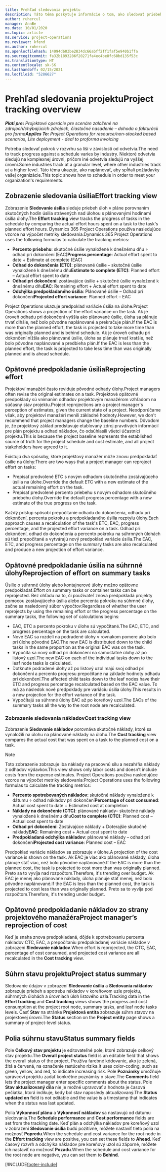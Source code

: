 ```yaml
---
title: Prehľad sledovania projektu
description: Táto téma poskytuje informácie o tom, ako sledovať priebeh projektu a spotrebu nákladov.
author: ruhercul
manager: AnnBe
ms.date: 10/01/2020
ms.topic: article
ms.service: project-operations
ms.reviewer: kfend
ms.author: ruhercul
ms.openlocfilehash: 14094d603be2834dc66abff2ff1faf5e940b1ffa
ms.sourcegitcommit: fa32b1893286f20271fa4ec4be8fc68bd135f53c
ms.translationtype: HT
ms.contentlocale: sk-SK
ms.lasthandoff: 02/15/2021
ms.locfileid: "5286627"
---
```

# <a name="project-tracking-overview"></a><span data-ttu-id="2b7c9-103">Prehľad sledovania projektu</span><span class="sxs-lookup"><span data-stu-id="2b7c9-103">Project tracking overview</span></span>

<span data-ttu-id="2b7c9-104">_**Platí pre:** Projektové operácie pre scenáre založené na zdrojoch/chýbajúcich zdrojoch, čiastočné nasadenie – dohoda o fakturácii pro forma_</span><span class="sxs-lookup"><span data-stu-id="2b7c9-104">_**Applies To:** Project Operations for resource/non-stocked based scenarios, Lite deployment - deal to proforma invoicing_</span></span>

<span data-ttu-id="2b7c9-105">Potreba sledovať pokrok v rozvrhu sa líši v závislosti od odvetvia.</span><span class="sxs-lookup"><span data-stu-id="2b7c9-105">The need to track progress against a schedule varies by industry.</span></span> <span data-ttu-id="2b7c9-106">Niektoré odvetvia sledujú na komplexnej úrovni, pričom iné odvetvia sledujú na vyššej úrovni.</span><span class="sxs-lookup"><span data-stu-id="2b7c9-106">Some industries track at a granular level, where other industries track at a higher level.</span></span> <span data-ttu-id="2b7c9-107">Táto téma ukazuje, ako naplánovať, aby spĺňali požiadavky vašej organizácie.</span><span class="sxs-lookup"><span data-stu-id="2b7c9-107">This topic shows how to schedule in order to meet your organization's requirements.</span></span>

## <a name="effort-tracking-view"></a><span data-ttu-id="2b7c9-108">Zobrazenie sledovania úsilia</span><span class="sxs-lookup"><span data-stu-id="2b7c9-108">Effort tracking view</span></span>

<span data-ttu-id="2b7c9-109">Zobrazenie **Sledovanie úsilia** sleduje priebeh úloh v pláne porovnaním skutočných hodín úsilia strávených nad úlohou s plánovanými hodinami úsilia úlohy.</span><span class="sxs-lookup"><span data-stu-id="2b7c9-109">The **Effort tracking** view tracks the progress of tasks in the schedule by comparing the actual effort hours spent on a task to the task's planned effort hours.</span></span> <span data-ttu-id="2b7c9-110">Dynamics 365 Project Operations používa nasledujúce vzorce na výpočet metriky sledovania:</span><span class="sxs-lookup"><span data-stu-id="2b7c9-110">Dynamics 365 Project Operations uses the following formulas to calculate the tracking metrics:</span></span>

- <span data-ttu-id="2b7c9-111">**Percento priebehu**: skutočné úsilie vynaložené k dnešnému dňu ÷ odhad pri dokončení (EAC)</span><span class="sxs-lookup"><span data-stu-id="2b7c9-111">**Progress percentage**: Actual effort spent to date ÷ Estimate at complete (EAC)</span></span> 
- <span data-ttu-id="2b7c9-112">**Odhad do dokončenia (ETC)**: plánované úsilie – skutočné úsilie vynaložené k dnešnému dňu</span><span class="sxs-lookup"><span data-stu-id="2b7c9-112">**Estimate to complete (ETC)**: Planned effort – Actual effort spent to date</span></span> 
- <span data-ttu-id="2b7c9-113">**Odhad pri dokončení**: zostávajúce úsilie + skutočné úsilie vynaložené k dnešnému dňu</span><span class="sxs-lookup"><span data-stu-id="2b7c9-113">**EAC**: Remaining effort + Actual effort spent to date</span></span> 
- <span data-ttu-id="2b7c9-114">**Odchýlka predpokladaného úsilia**: Plánované úsilie – Odhad pri dokončení</span><span class="sxs-lookup"><span data-stu-id="2b7c9-114">**Projected effort variance**: Planned effort – EAC</span></span>

<span data-ttu-id="2b7c9-115">Project Operations ukazuje predpoklad variácie úsilia na úlohe.</span><span class="sxs-lookup"><span data-stu-id="2b7c9-115">Project Operations shows a projection of the effort variance on the task.</span></span> <span data-ttu-id="2b7c9-116">Ak je úroveň odhadu pri dokončení vyššia ako plánované úsilie, úloha sa plánuje trvať dlhšie, než bolo pôvodne naplánované a prekračuje plán.</span><span class="sxs-lookup"><span data-stu-id="2b7c9-116">If the EAC is more than the planned effort, the task is projected to take more time than was originally planned and is behind schedule.</span></span> <span data-ttu-id="2b7c9-117">Ak je úroveň odhadu pri dokončení nižšia ako plánované úsilie, úloha sa plánuje trvať kratšie, než bolo pôvodne naplánované a predbieha plán.</span><span class="sxs-lookup"><span data-stu-id="2b7c9-117">If the EAC is less than the planned effort, the task is projected to take less time than was originally planned and is ahead schedule.</span></span>

## <a name="reprojecting-effort"></a><span data-ttu-id="2b7c9-118">Opätovné predpokladanie úsilia</span><span class="sxs-lookup"><span data-stu-id="2b7c9-118">Reprojecting effort</span></span>

<span data-ttu-id="2b7c9-119">Projektoví manažéri často reviduje pôvodné odhady úlohy.</span><span class="sxs-lookup"><span data-stu-id="2b7c9-119">Project managers often revise the original estimates on a task.</span></span> <span data-ttu-id="2b7c9-120">Projektové opätovné predpoklady sú vnímaním odhadov projektovým manažérom vzhľadom na súčasný stav projektu.</span><span class="sxs-lookup"><span data-stu-id="2b7c9-120">Project reprojections are a project manager's perception of estimates, given the current state of a project.</span></span> <span data-ttu-id="2b7c9-121">Neodporúčame však, aby projektoví manažéri menili základné hodnoty.</span><span class="sxs-lookup"><span data-stu-id="2b7c9-121">However, we don't recommend that project managers change the baseline numbers.</span></span> <span data-ttu-id="2b7c9-122">Dôvodom je, že projektový základ predstavuje etablovaný zdroj pravdivých informácií pre plán projektu a odhad nákladov, čo odsúhlasili všetci účastníci projektu.</span><span class="sxs-lookup"><span data-stu-id="2b7c9-122">This is because the project baseline represents the established source of truth for the project schedule and cost estimate, and all project stakeholders have agreed to it.</span></span>

<span data-ttu-id="2b7c9-123">Existujú dva spôsoby, ktoré projektový manažér môže znovu predpokladať úsilie na úlohy:</span><span class="sxs-lookup"><span data-stu-id="2b7c9-123">There are two ways that a project manager can reproject effort on tasks:</span></span>

- <span data-ttu-id="2b7c9-124">Prepísať predvolené ETC s novým odhadom skutočného zostávajúceho úsilia na úlohe.</span><span class="sxs-lookup"><span data-stu-id="2b7c9-124">Override the default ETC with a new estimate of the actual remaining effort on the task.</span></span> 
- <span data-ttu-id="2b7c9-125">Prepísať predvolené percento priebehu s novým odhadom skutočného priebehu úlohy.</span><span class="sxs-lookup"><span data-stu-id="2b7c9-125">Override the default progress percentage with a new estimate of the true progress on the task.</span></span>

<span data-ttu-id="2b7c9-126">Každý prístup spôsobí prepočítanie odhadu do dokončenia, odhadu pri dokončení, percenta pokroku a predpokladaného úsilia rozptylu úlohy.</span><span class="sxs-lookup"><span data-stu-id="2b7c9-126">Each approach causes a recalculation of the task's ETC, EAC, progress percentage, and the projected effort variance on a task.</span></span> <span data-ttu-id="2b7c9-127">Odhad pri dokončení, odhad do dokončenia a percento pokroku na súhrnných úlohách sú tiež prepočítané a vytvárajú nový predpoklad variácie úsilia.</span><span class="sxs-lookup"><span data-stu-id="2b7c9-127">The EAC, ETC, and progress percentage on the summary tasks are also recalculated and produce a new projection of effort variance.</span></span>

## <a name="reprojection-of-effort-on-summary-tasks"></a><span data-ttu-id="2b7c9-128">Opätovné predpokladanie úsilia na súhrnné úlohy</span><span class="sxs-lookup"><span data-stu-id="2b7c9-128">Reprojection of effort on summary tasks</span></span>

<span data-ttu-id="2b7c9-129">Úsilie o súhrnné úlohy alebo kontajnerové úlohy možno opätovne predpokladať.</span><span class="sxs-lookup"><span data-stu-id="2b7c9-129">Effort on summary tasks or container tasks can be reprojected.</span></span> <span data-ttu-id="2b7c9-130">Bez ohľadu na to, či používateľ znova predpokladá projekty pomocou zostávajúceho úsilia alebo percenta pokroku na súhrnné úlohy, začne sa nasledovný súbor výpočtov:</span><span class="sxs-lookup"><span data-stu-id="2b7c9-130">Regardless of whether the user reprojects by using the remaining effort or the progress percentage on the summary tasks, the following set of calculations begins:</span></span>

- <span data-ttu-id="2b7c9-131">EAC, ETC a percento pokroku v úlohe sú vypočítané.</span><span class="sxs-lookup"><span data-stu-id="2b7c9-131">The EAC, ETC, and progress percentage on the task are calculated.</span></span>
- <span data-ttu-id="2b7c9-132">Nové EAC sa rozdelí na podradené úlohy v rovnakom pomere ako bolo pri úlohe pôvodné EAC.</span><span class="sxs-lookup"><span data-stu-id="2b7c9-132">The new EAC is distributed down to the child tasks in the same proportion as the original EAC was on the task.</span></span>
- <span data-ttu-id="2b7c9-133">Vypočíta sa nový odhad pri dokončení na samostatné úlohy až po listový uzol.</span><span class="sxs-lookup"><span data-stu-id="2b7c9-133">The new EAC on each of the individual tasks down to the leaf node tasks is calculated.</span></span> 
- <span data-ttu-id="2b7c9-134">Dotknuté podradené úlohy až po listový uzol majú svoj odhad pri dokončení a percento progresu prepočítané na základe hodnoty odhadu pri dokončení.</span><span class="sxs-lookup"><span data-stu-id="2b7c9-134">The affected child tasks down to the leaf nodes have their ETC and progress percentage recalculated based on the EAC value.</span></span> <span data-ttu-id="2b7c9-135">To má za následok nové predpoklady pre variáciu úsilia úlohy.</span><span class="sxs-lookup"><span data-stu-id="2b7c9-135">This results in a new projection for the effort variance of the task.</span></span> 
- <span data-ttu-id="2b7c9-136">Vypočítajú sa súhrnné úlohy EAC až po koreňový uzol.</span><span class="sxs-lookup"><span data-stu-id="2b7c9-136">The EACs of the summary tasks all the way to the root node are recalculated.</span></span>

### <a name="cost-tracking-view"></a><span data-ttu-id="2b7c9-137">Zobrazenie sledovania nákladov</span><span class="sxs-lookup"><span data-stu-id="2b7c9-137">Cost tracking view</span></span> 

<span data-ttu-id="2b7c9-138">Zobrazenie **Sledovanie nákladov** porovnáva skutočné náklady, ktoré sa vynaložili na úlohu na plánované náklady na úlohu.</span><span class="sxs-lookup"><span data-stu-id="2b7c9-138">The **Cost tracking** view compares the actual cost that was spent on a task to the planned cost on a task.</span></span> 

> [!NOTE]
> <span data-ttu-id="2b7c9-139">Toto zobrazenie zobrazuje iba náklady na pracovnú silu a nezahŕňa náklady z odhadov výdavkov.</span><span class="sxs-lookup"><span data-stu-id="2b7c9-139">This view shows only labor costs and doesn’t include costs from the expense estimates.</span></span> <span data-ttu-id="2b7c9-140">Project Operations používa nasledujúce vzorce na výpočet metriky sledovania:</span><span class="sxs-lookup"><span data-stu-id="2b7c9-140">Project Operations uses the following formulas to calculate the tracking metrics:</span></span>

- <span data-ttu-id="2b7c9-141">**Percento spotrebovaných nákladov**: skutočné náklady vynaložené k dátumu ÷ odhad nákladov pri dokončení</span><span class="sxs-lookup"><span data-stu-id="2b7c9-141">**Percentage of cost consumed**: Actual cost spent to date ÷ Estimated cost at completion</span></span>
- <span data-ttu-id="2b7c9-142">**Náklady na dokončenie (CTC)**: plánované náklady– skutočné náklady vynaložené k dnešnému dňu</span><span class="sxs-lookup"><span data-stu-id="2b7c9-142">**Cost to complete (CTC)**: Planned cost – Actual cost spent to date</span></span>
- <span data-ttu-id="2b7c9-143">**Odhad pri dokončení**: Zostávajúce náklady + Doterajšie skutočné náklady</span><span class="sxs-lookup"><span data-stu-id="2b7c9-143">**EAC**: Remaining cost + Actual cost spent to date</span></span>
- <span data-ttu-id="2b7c9-144">**Predpokladaná odchýlka nákladov**: plánované náklady – odhad pri dokončení</span><span class="sxs-lookup"><span data-stu-id="2b7c9-144">**Projected cost variance**: Planned cost – EAC</span></span>

<span data-ttu-id="2b7c9-145">Predpoklad variácie nákladov sa zobrazuje v úlohe.</span><span class="sxs-lookup"><span data-stu-id="2b7c9-145">A projection of the cost variance is shown on the task.</span></span> <span data-ttu-id="2b7c9-146">Ak EAC je viac ako plánované náklady, úloha plánuje stáť viac, než bolo pôvodne naplánované.</span><span class="sxs-lookup"><span data-stu-id="2b7c9-146">If the EAC is more than the planned cost, the task is projected to cost more than was originally planned.</span></span> <span data-ttu-id="2b7c9-147">Preto sa to vyvíja nad rozpočtom.</span><span class="sxs-lookup"><span data-stu-id="2b7c9-147">Therefore, it's trending over budget.</span></span> <span data-ttu-id="2b7c9-148">Ak EAC je menej ako plánované náklady, úloha plánuje stáť menej, než bolo pôvodne naplánované.</span><span class="sxs-lookup"><span data-stu-id="2b7c9-148">If the EAC is less than the planned cost, the task is projected to cost less than was originally planned.</span></span> <span data-ttu-id="2b7c9-149">Preto sa to vyvíja pod rozpočtom.</span><span class="sxs-lookup"><span data-stu-id="2b7c9-149">Therefore, it's trending under budget.</span></span>

## <a name="project-managers-reprojection-of-cost"></a><span data-ttu-id="2b7c9-150">Opätovné predpokladanie nákladov zo strany projektového manažéra</span><span class="sxs-lookup"><span data-stu-id="2b7c9-150">Project manager’s reprojection of cost</span></span>

<span data-ttu-id="2b7c9-151">Keď je snaha znova predpokladaná, dôjde k spotrebovaniu percenta nákladov CTC, EAC, a prepočítaniu predpokladanej variácie nákladov v zobrazení **Sledovanie nákladov**.</span><span class="sxs-lookup"><span data-stu-id="2b7c9-151">When effort is reprojected, the CTC, EAC, percentage of cost consumed, and projected cost variance are all recalculated in the **Cost tracking** view.</span></span>

## <a name="project-status-summary"></a><span data-ttu-id="2b7c9-152">Súhrn stavu projektu</span><span class="sxs-lookup"><span data-stu-id="2b7c9-152">Project status summary</span></span>

<span data-ttu-id="2b7c9-153">Sledovanie údajov v zobrazení **Sledovanie úsilia** a **Sledovania nákladov** zobrazuje priebeh a spotrebu nákladov v koreňovom uzle projektu, súhrnných úlohách a úrovniach úloh listového uzla.</span><span class="sxs-lookup"><span data-stu-id="2b7c9-153">Tracking data in the **Effort tracking** and **Cost tracking** views shows the progress and cost consumption at the project root node, summary tasks, and leaf node tasks levels.</span></span> <span data-ttu-id="2b7c9-154">Časť **Stav** na stránke **Projektová entita** zobrazuje súhrn stavov na projektovej úrovni.</span><span class="sxs-lookup"><span data-stu-id="2b7c9-154">The **Status** section on the **Project entity** page shows a summary of project-level status.</span></span>

## <a name="status-summary-fields"></a><span data-ttu-id="2b7c9-155">Polia súhrnu stavu</span><span class="sxs-lookup"><span data-stu-id="2b7c9-155">Status summary fields</span></span>

<span data-ttu-id="2b7c9-156">Pole **Celkový stav projektu** je editovateľné pole, ktoré zobrazuje celkový stav projektu.</span><span class="sxs-lookup"><span data-stu-id="2b7c9-156">The **Overall project status** field is an editable field that shows the overall status of the project.</span></span> <span data-ttu-id="2b7c9-157">Používa farebné kódovanie, ako je zelená, žltá a červená, na označenie rastúceho rizika.</span><span class="sxs-lookup"><span data-stu-id="2b7c9-157">It uses color-coding, such as green, yellow, and red, to indicate increasing risk.</span></span> <span data-ttu-id="2b7c9-158">Pole **Poznámky** umožňuje správcovi projektu zadať konkrétne poznámky o stave.</span><span class="sxs-lookup"><span data-stu-id="2b7c9-158">The **Comments** field lets the project manager enter specific comments about the status.</span></span> <span data-ttu-id="2b7c9-159">Pole **Stav aktualizovaný dňa** nie je možné upravovať a hodnota je časová pečiatka, ktorá indikuje, kedy bol stav naposledy aktualizovaný.</span><span class="sxs-lookup"><span data-stu-id="2b7c9-159">The **Status updated on** field is not editable and the value is a timestamp that indicates when the status was last updated.</span></span>

<span data-ttu-id="2b7c9-160">Polia **Výkonnosť plánu** a **Výkonnosť nákladov** sa nastavujú od dátumu sledovania.</span><span class="sxs-lookup"><span data-stu-id="2b7c9-160">The **Schedule performance** and **Cost performance** fields are set from the tracking date.</span></span> <span data-ttu-id="2b7c9-161">Keď plán a odchýlka nákladov pre koreňový uzol v zobrazení **Sledovanie úsilia** budú pozitívne, môžete nastaviť tieto polia na možnosť **Popredu**.</span><span class="sxs-lookup"><span data-stu-id="2b7c9-161">When the schedule and cost variance for the root node in the **Effort tracking** view are positive, you can set these fields to **Ahead**.</span></span> <span data-ttu-id="2b7c9-162">Keď časový rozvrh a odchýlka nákladov pre koreňový uzol sú záporné, môžete ich nastaviť na možnosť **Pozadu**.</span><span class="sxs-lookup"><span data-stu-id="2b7c9-162">When the schedule and cost variance for the root node are negative, you can set them to **Behind**.</span></span>


[!INCLUDE[footer-include](../includes/footer-banner.md)]